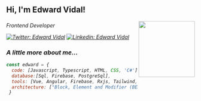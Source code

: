 <h2> Hi, I'm Edward Vidal! </h2>
<img align='right' src="https://media.giphy.com/media/3o7bukPWLMVsRz38J2/giphy.gif" width="150">
<p> <em>Frontend Developer  <img src="https://upload.wikimedia.org/wikipedia/commons/thumb/c/cf/Angular_full_color_logo.svg/1200px-Angular_full_color_logo.svg.png" width="17"> </p>

[![Twitter: Edward Vidal](https://img.shields.io/twitter/follow/ehvidalp?style=social)](https://twitter.com/ehvidalp)
[![Linkedin: Edward Vidal](https://img.shields.io/badge/-ehvidalp-blue?style=flat-square&logo=Linkedin&logoColor=white&link=https://www.linkedin.com/in/ehvidalp/)](https://www.linkedin.com/in/ehvidalp/)

### A little more about me...  

```javascript
const edward = {
  code: [Javascript, Typescript, HTML, CSS, 'C#'],
  database:[Sql, Firebase, PostgreSql],
  tools: [Vue, Angular, Firebase, Rxjs, Tailwind, Bootstrap, Syncfusion],
  architecture: ["Block, Element and Modifier (BEM) methodology", "design system pattern"],
 }
```
